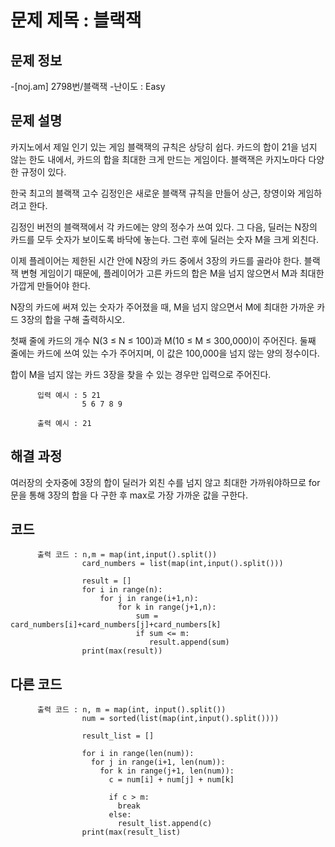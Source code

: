 # 문제 제목 : 블랙잭

## 문제 정보
-[noj.am] 2798번/블랙잭
-난이도 : Easy


## 문제 설명
카지노에서 제일 인기 있는 게임 블랙잭의 규칙은 상당히 쉽다. 카드의 합이 21을 넘지 않는 한도 내에서, 카드의 합을 최대한 크게 만드는 게임이다. 블랙잭은 카지노마다 다양한 규정이 있다.

한국 최고의 블랙잭 고수 김정인은 새로운 블랙잭 규칙을 만들어 상근, 창영이와 게임하려고 한다.

김정인 버전의 블랙잭에서 각 카드에는 양의 정수가 쓰여 있다. 그 다음, 딜러는 N장의 카드를 모두 숫자가 보이도록 바닥에 놓는다. 그런 후에 딜러는 숫자 M을 크게 외친다.

이제 플레이어는 제한된 시간 안에 N장의 카드 중에서 3장의 카드를 골라야 한다. 블랙잭 변형 게임이기 때문에, 플레이어가 고른 카드의 합은 M을 넘지 않으면서 M과 최대한 가깝게 만들어야 한다.

N장의 카드에 써져 있는 숫자가 주어졌을 때, M을 넘지 않으면서 M에 최대한 가까운 카드 3장의 합을 구해 출력하시오.

첫째 줄에 카드의 개수 N(3 ≤ N ≤ 100)과 M(10 ≤ M ≤ 300,000)이 주어진다. 둘째 줄에는 카드에 쓰여 있는 수가 주어지며, 이 값은 100,000을 넘지 않는 양의 정수이다.

합이 M을 넘지 않는 카드 3장을 찾을 수 있는 경우만 입력으로 주어진다.

          입력 예시 : 5 21
                    5 6 7 8 9
          
          출력 예시 : 21


## 해결 과정
여러장의 숫자중에 3장의 합이 딜러가 외친 수를 넘지 않고 최대한 가까워야하므로
for문을 통해 3장의 합을 다 구한 후 max로 가장 가까운 값을 구한다.

## 코드
          출력 코드 : n,m = map(int,input().split())
                    card_numbers = list(map(int,input().split()))
                    
                    result = []
                    for i in range(n):
                        for j in range(i+1,n):
                            for k in range(j+1,n):
                                sum = card_numbers[i]+card_numbers[j]+card_numbers[k]
                                if sum <= m:
                                   result.append(sum)
                    print(max(result))

## 다른 코드
          출력 코드 : n, m = map(int, input().split())
                    num = sorted(list(map(int,input().split())))

                    result_list = []

                    for i in range(len(num)):
                      for j in range(i+1, len(num)):
                        for k in range(j+1, len(num)):
                          c = num[i] + num[j] + num[k]

                          if c > m:
                            break
                          else:
                            result_list.append(c)
                    print(max(result_list)
                    
